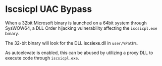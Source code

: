 # Iscsicpl UAC Bypass

When a 32bit Microsoft binary is launched on a 64bit system through SysWOW64, a DLL Order hijacking vulnerability affecting the `iscsicpl.exe` binary.


The 32-bit binary will look for the DLL iscsiexe.dll in `user/%Path%`.


As autoelevate is enabled, this can be abused by utilizing a proxy DLL to execute code through `iscsicpl.exe`.
